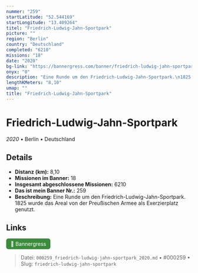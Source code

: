```yaml
---
nummer: "259"
startLatitude: "52.544169"
startLongitude: "13.409264"
titel: "Friedrich-Ludwig-Jahn-Sportpark"
picture: ""
region: "Berlin"
country: "Deutschland"
completed: "6210"
missions: "18"
date: "2020"
bg-link: "https://bannergress.com/banner/friedrich-ludwig-jahn-sportpark-739b"
onyx: "0"
description: "Eine Runde um den Friedrich-Ludwig-Jahn-Sportpark.\n1825 wurde das Areal von der Preußischen Armee als Exerzierplatz genutzt."
lengthKMeters: "8,10"
umap: ""
title: "Friedrich-Ludwig-Jahn-Sportpark"
---
```

# Friedrich-Ludwig-Jahn-Sportpark

*2020* • Berlin • Deutschland



## Details
- **Distanz (km):** 8,10
- **Missionen im Banner:** 18
- **Insgesamt abgeschlossene Missionen:** 6210
- **Das ist mein Banner Nr.:** 259
- **Beschreibung:** Eine Runde um den Friedrich-Ludwig-Jahn-Sportpark.
1825 wurde das Areal von der Preußischen Armee als Exerzierplatz genutzt.


## Links
<div style="margin-top: 0.5em;">
<a href="https://bannergress.com/banner/friedrich-ludwig-jahn-sportpark-739b" target="_blank" style="display:inline-block;margin-right:8px;padding:6px 12px;background-color:#3c8b3c;color:white;text-decoration:none;border-radius:6px;">🔗 Bannergress</a>

</div>


> Datei: `000259_friedrich-ludwig-jahn-sportpark_2020.md` • #000259 • Slug: `friedrich-ludwig-jahn-sportpark`
